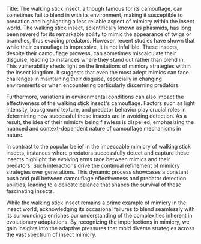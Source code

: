 Title: The walking stick insect, although famous for its camouflage, can sometimes fail to blend in with its environment, making it susceptible to predation and highlighting a less reliable aspect of mimicry within the insect world.
The walking stick insect, scientifically known as phasmids, has long been revered for its remarkable ability to mimic the appearance of twigs or branches, thus evading predators. However, recent studies have shown that while their camouflage is impressive, it is not infallible. These insects, despite their camouflage prowess, can sometimes miscalculate their disguise, leading to instances where they stand out rather than blend in. This vulnerability sheds light on the limitations of mimicry strategies within the insect kingdom. It suggests that even the most adept mimics can face challenges in maintaining their disguise, especially in changing environments or when encountering particularly discerning predators.

Furthermore, variations in environmental conditions can also impact the effectiveness of the walking stick insect's camouflage. Factors such as light intensity, background texture, and predator behavior play crucial roles in determining how successful these insects are in avoiding detection. As a result, the idea of their mimicry being flawless is dispelled, emphasizing the nuanced and context-dependent nature of camouflage mechanisms in nature.

In contrast to the popular belief in the impeccable mimicry of walking stick insects, instances where predators successfully detect and capture these insects highlight the evolving arms race between mimics and their predators. Such interactions drive the continual refinement of mimicry strategies over generations. This dynamic process showcases a constant push and pull between camouflage effectiveness and predator detection abilities, leading to a delicate balance that shapes the survival of these fascinating insects.

While the walking stick insect remains a prime example of mimicry in the insect world, acknowledging its occasional failures to blend seamlessly with its surroundings enriches our understanding of the complexities inherent in evolutionary adaptations. By recognizing the imperfections in mimicry, we gain insights into the adaptive pressures that mold diverse strategies across the vast spectrum of insect mimicry.